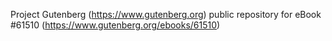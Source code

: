 Project Gutenberg (https://www.gutenberg.org) public repository for eBook #61510 (https://www.gutenberg.org/ebooks/61510)
